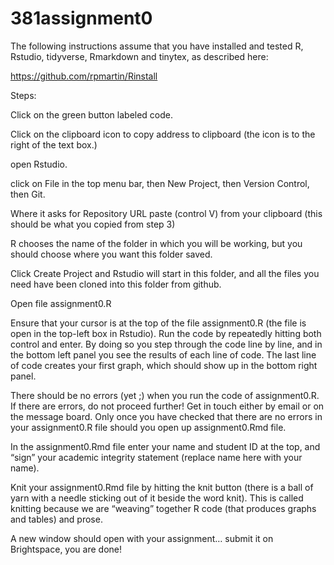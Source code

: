 # 381assignment0


The following instructions assume that you have installed and tested R, Rstudio, tidyverse, Rmarkdown and tinytex, as described here:

https://github.com/rpmartin/Rinstall

Steps:

Click on the green button labeled code.

Click on the clipboard icon to copy address to clipboard (the icon is to the right of the text box.)

open Rstudio.

click on File in the top menu bar, then New Project, then Version Control, then Git.

Where it asks for Repository URL paste (control V) from your clipboard (this should be what you copied from step 3)

R chooses the name of the folder in which you will be working, but you should choose where you want this folder saved.

Click Create Project and Rstudio will start in this folder, and all the files you need have been cloned into this folder from github.

Open file assignment0.R

Ensure that your cursor is at the top of the file assignment0.R (the file is open in the top-left box in Rstudio). 
Run the code by repeatedly hitting both control and enter. 
By doing so you step through the code line by line, and in the bottom left panel you see the results of each line of code. 
The last line of code creates your first graph, which should show up in the bottom right panel.

There should be no errors (yet ;) when you run the code of assignment0.R. If there are errors, do not proceed further! 
Get in touch either by email or on the message board. 
Only once you have checked that there are no errors in your assignment0.R file should you open up assignment0.Rmd file.

In the assignment0.Rmd file enter your name and student ID at the top, and “sign” your academic integrity statement (replace name here with your name).

Knit your assignment0.Rmd file by hitting the knit button (there is a ball of yarn with a needle sticking out of it beside the word knit). 
This is called knitting because we are “weaving” together R code (that produces graphs and tables) and prose.

A new window should open with your assignment… submit it on Brightspace, you are done!

